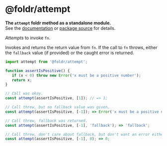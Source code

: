 # @foldr/attempt

**The `attempt` foldr method as a standalone module.**    
See the [documentation](http://foldr.com/0.0.0/attempt) or [package source](https:/github.com/CloudVessel/foldr/blob/master/packages/categories/attempt/src/index.js) for details.

*Attempts* to invoke `fn`.

Invokes and returns the return value from `fn`. If the call to `fn` throws,
either the `fallback` value (if provided) or the caught error is returned.

```js
import attempt from '@foldr/attempt';

function assertIsPositive() {
   if (x < 0) throw new Error('x must be a positive number');
   return x;
}

// Call was okay.
const attempt(assertIsPositive, [1]); // => 1;

// Call threw, but no fallback value was given.
const attempt(assertIsPositive, [-1]); => Error('x must be a positive number');

// Call threw, fallback was returned.
const attempt(assertIsPositive, [-1], 'fallback'); => 'fallback';

// Call threw, don't care about fallback, but don't want an error either.
const attempt(assertIsPositive, [-1], 0); => 0;
```
